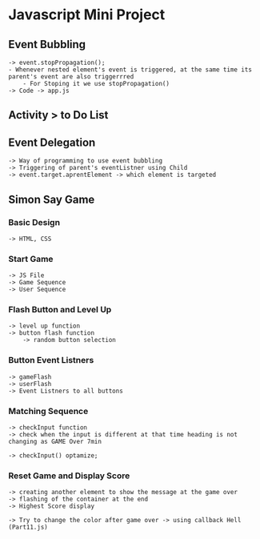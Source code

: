 # Javascript Mini Project

## Event Bubbling
    -> event.stopPropagation();
    - Whenever nested element's event is triggered, at the same time its parent's event are also triggerrred
        - For Stoping it we use stopPropagation()
    -> Code -> app.js

## Activity > to Do List

## Event Delegation
    -> Way of programming to use event bubbling
    -> Triggering of parent's eventListner using Child
    -> event.target.aprentElement -> which element is targeted

## Simon Say Game

### Basic Design
    -> HTML, CSS

### Start Game
    -> JS File
    -> Game Sequence
    -> User Sequence

### Flash Button and Level Up
    -> level up function
    -> button flash function
        -> random button selection

### Button Event Listners
    -> gameFlash
    -> userFlash
    -> Event Listners to all buttons

### Matching Sequence
    -> checkInput function
    -> check when the input is different at that time heading is not changing as GAME Over 7min
    
    -> checkInput() optamize;


### Reset Game and Display Score
    -> creating another element to show the message at the game over
    -> flashing of the container at the end 
    -> Highest Score display

    -> Try to change the color after game over -> using callback Hell (Part11.js)